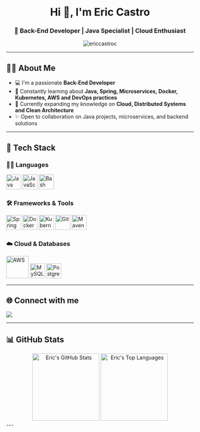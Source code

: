 <h1 align="center">Hi 👋, I'm Eric Castro</h1>
<h3 align="center">🚀 Back-End Developer | Java Specialist | Cloud Enthusiast</h3>

<p align="center">
  <img src="https://komarev.com/ghpvc/?username=ericcastroc&label=Profile%20views&color=0e75b6&style=flat" alt="ericcastroc" />
</p>

---

## 👨‍💻 About Me

- 💻 I'm a passionate **Back-End Developer**
- 🚀 Constantly learning about **Java, Spring, Microservices, Docker, Kubernetes, AWS and DevOps practices**
- 🎯 Currently expanding my knowledge on **Cloud, Distributed Systems and Clean Architecture**
- ✨ Open to collaboration on Java projects, microservices, and backend solutions

---

## 🚀 Tech Stack

### 👨‍💻 Languages
<p align="left">
  <img src="https://cdn.jsdelivr.net/gh/devicons/devicon/icons/java/java-original.svg" width="40" alt="Java"/>
  <img src="https://cdn.jsdelivr.net/gh/devicons/devicon/icons/javascript/javascript-original.svg" width="40" alt="JavaScript"/>
  <img src="https://cdn.jsdelivr.net/gh/devicons/devicon/icons/bash/bash-original.svg" width="40" alt="Bash"/>
</p>

### 🛠️ Frameworks & Tools
<p align="left">
  <img src="https://cdn.jsdelivr.net/gh/devicons/devicon/icons/spring/spring-original.svg" width="40" alt="Spring"/>
  <img src="https://cdn.jsdelivr.net/gh/devicons/devicon/icons/docker/docker-original.svg" width="40" alt="Docker"/>
  <img src="https://cdn.jsdelivr.net/gh/devicons/devicon/icons/kubernetes/kubernetes-plain.svg" width="40" alt="Kubernetes"/>
  <img src="https://cdn.jsdelivr.net/gh/devicons/devicon/icons/git/git-original.svg" width="40" alt="Git"/>
  <img src="https://cdn.jsdelivr.net/gh/devicons/devicon/icons/maven/maven-original.svg" width="40" alt="Maven"/>
</p>

### ☁️ Cloud & Databases
<p align="left">
  <img src="https://upload.wikimedia.org/wikipedia/commons/9/93/Amazon_Web_Services_Logo.svg" width="60" alt="AWS"/>
  <img src="https://cdn.jsdelivr.net/gh/devicons/devicon/icons/mysql/mysql-original.svg" width="40" alt="MySQL"/>
  <img src="https://cdn.jsdelivr.net/gh/devicons/devicon/icons/postgresql/postgresql-original.svg" width="40" alt="PostgreSQL"/>
</p>

---

## 🌐 Connect with me
<p align="left">
  <a href="https://linkedin.com/in/ericcastroc" target="_blank">
    <img src="https://img.shields.io/badge/-LinkedIn-%230077B5?style=for-the-badge&logo=linkedin&logoColor=white"/>
  </a>
</p>

---

## 📊 GitHub Stats

<div align="center">
  <img height="180em" src="https://github-readme-stats.vercel.app/api?username=ericcastroc&show_icons=true&theme=radical&border_radius=10&locale=en&count_private=true&include_all_commits=true" alt="Eric's GitHub Stats"/>
  <img height="180em" src="https://github-readme-stats.vercel.app/api/top-langs?username=ericcastroc&show_icons=true&theme=radical&locale=en&layout=compact" alt="Eric's Top Languages"/>
</div>
---
